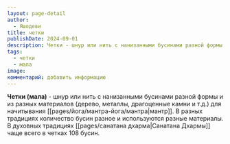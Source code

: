 ```yaml
---
layout: page-detail
author:
  - Яшодеви
title: четки
publishDate: 2024-09-01
description: Четки - шнур или нить с нанизанными бусинами разной формы и из разных материалов (дерево, металлы, драгоценные камни и т.д.) для начитывания мантр. В разных традициях количество бусин разное и используются разные материалы. В духовных традициях Санатана Дхармы чаще всего в четках 108 бусин.
tags:
  - четки
  - мала
image: 
комментарий: добавить информацию
---
```

**Четки (мала)** - шнур или нить с нанизанными бусинами разной формы и из разных материалов (дерево, металлы, драгоценные камни и т.д.) для начитывания [[pages/йога/мантра-йога/мантра|мантр]]. В разных традициях количество бусин разное и используются разные материалы. В духовных традициях [[pages/санатана дхарма|Санатана Дхармы]] чаще всего в четках 108 бусин.

